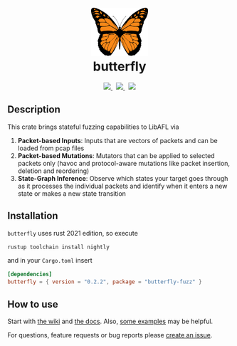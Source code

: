 <h1 align="center">
    <br/>
    <a href="https://crates.io/crates/butterfly-fuzz">
        <img src="./logo.png" width="128" height="auto">
    </a>
    <br/>
    butterfly
    <br/>
</h1>
<div align="center">
    <a href="https://crates.io/crates/butterfly-fuzz">
        <img src="https://img.shields.io/crates/v/butterfly-fuzz?color=success">
    </a>&nbsp;
    <a href="https://docs.rs/butterfly-fuzz">
        <img src="https://img.shields.io/static/v1?label=docs&message=online&color=success">
    </a>&nbsp;
    <a href="LICENSE">
        <img src="https://img.shields.io/crates/l/butterfly-fuzz">
    </a>
</div>

## Description
This crate brings stateful fuzzing capabilities to LibAFL via
1. __Packet-based Inputs__: Inputs that are vectors of packets and can be loaded from pcap files
2. __Packet-based Mutations__: Mutators that can be applied to selected packets only (havoc and protocol-aware mutations like packet insertion, deletion and reordering)
3. __State-Graph Inference__: Observe which states your target goes through as it processes the individual packets and identify when it enters a new state or makes a new state transition

## Installation
`butterfly` uses rust 2021 edition, so execute
```sh
rustup toolchain install nightly
```

and in your `Cargo.toml` insert
```toml
[dependencies]
butterfly = { version = "0.2.2", package = "butterfly-fuzz" }
```

## How to use
Start with [the wiki](https://github.com/fkie-cad/butterfly/wiki) and [the docs](https://docs.rs/butterfly-fuzz).
Also, [some examples](./examples) may be helpful.

For questions, feature requests or bug reports please [create an issue](https://github.com/fkie-cad/butterfly/issues/new).
